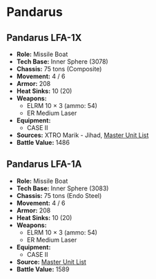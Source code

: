 # Pandarus
## Pandarus LFA-1X
- **Role:** Missile Boat
- **Tech Base:** Inner Sphere (3078)
- **Chassis:** 75 tons (Composite)
- **Movement:** 4 / 6
- **Armor:** 208
- **Heat Sinks:** 10 (20)
- **Weapons:**
  - ELRM 10 × 3 (ammo: 54)
  - ER Medium Laser
- **Equipment:**
  - CASE II
- **Sources:** XTRO Marik - Jihad, [Master Unit List](http://masterunitlist.info/Unit/Details/2412/pandarus-lfa-1x)
- **Battle Value:** 1486

## Pandarus LFA-1A
- **Role:** Missile Boat
- **Tech Base:** Inner Sphere (3083)
- **Chassis:** 75 tons (Endo Steel)
- **Movement:** 4 / 6
- **Armor:** 208
- **Heat Sinks:** 10 (20)
- **Weapons:**
  - ELRM 10 × 3 (ammo: 54)
  - ER Medium Laser
- **Equipment:**
  - CASE II
- **Source:** [Master Unit List](http://masterunitlist.info/Unit/Details/4783/pandarus-lfa-1a)
- **Battle Value:** 1589

